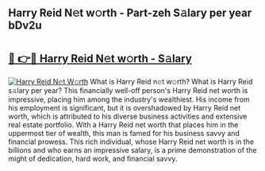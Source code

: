 ## Harry Reid N𝚎t w𝚘rth - Part-zeh S𝚊lary per year bDv2u

# <h2><a href="http://gc4ekpv.nevu.top/?p=Harry+Reid">🔗 👉🔴 Harry Reid N𝚎t w𝚘rth - S𝚊lary</a></h2>

[![Harry Reid N𝚎t W𝚘rth](https://i.imgur.com/Oavwk0R.jpeg)](http://gc4ekpv.nevu.top/?p=Harry+Reid)
What is Harry Reid n𝚎t w𝚘rth? What is Harry Reid s𝚊lary per year?
This financially well-off person's Harry Reid net worth is impressive, placing him among the industry's wealthiest. His income from his employment is significant, but it is overshadowed by Harry Reid net worth, which is attributed to his diverse business activities and extensive real estate portfolio. With a Harry Reid net worth that places him in the uppermost tier of wealth, this man is famed for his business savvy and financial prowess. This rich individual, whose Harry Reid net worth is in the billions and who earns an impressive salary, is a prime demonstration of the might of dedication, hard work, and financial savvy.

